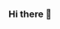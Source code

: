 ### Hi there 👋

<!--
**ZeinabRahbar/ZeinabRahbar** is a ✨ _special_ ✨ repository because its `README.md` (this file) appears on your GitHub profile.

Here are some ideas to get you started:

- 🔭 I’m currently working on ...
- 🌱 I’m currently learning ...
- 👯 I’m looking to collaborate on ...
- 🤔 I’m looking for help with ...
- 💬 Ask me about ...
- 📫 How to reach me: ...
- 😄 Pronouns: ...
- ⚡ Fun fact: ...

[![Contribution Stats](https://github-contribution-stats.vercel.app/api/?username=ZeinabRahbar)](https://github.com/LordDashMe/github-contribution-stats/)

-->
